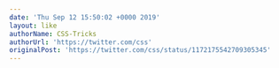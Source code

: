 ```yaml
---
date: 'Thu Sep 12 15:50:02 +0000 2019'
layout: like
authorName: CSS-Tricks
authorUrl: 'https://twitter.com/css'
originalPost: 'https://twitter.com/css/status/1172175542709305345'
---
```

